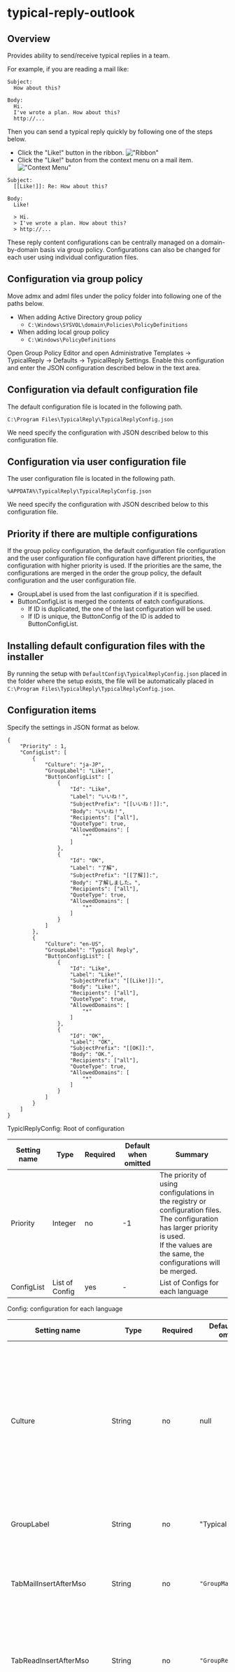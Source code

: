 # typical-reply-outlook

## Overview

Provides ability to send/receive typical replies in a team.

For example, if you are reading a mail like:

```
Subject:
  How about this?

Body:
  Hi.
  I've wrote a plan. How about this?
  http://...
```

Then you can send a typical reply quickly by following one of the steps below. 

* Click the "Like!" button in the ribbon.
  !["Ribbon"](./Documents/en/Images/Ribbon.PNG "Ribbon")
* Click the "Like!" buton from the context menu on a mail item.
  !["Context Menu"](./Documents/en/Images/ContextMenu.PNG "Context Menu")

```
Subject:
  [[Like!]]: Re: How about this?

Body:
  Like!
  
  > Hi.
  > I've wrote a plan. How about this?
  > http://...
```

These reply content configurations can be centrally managed on a domain-by-domain basis via group policy.
Configurations can also be changed for each user using individual configuration files.

## Configuration via group policy

Move admx and adml files under the policy folder into following one of the paths below.

* When adding Active Directory group policy
  * `C:\Windows\SYSVOL\domain\Policies\PolicyDefinitions`
* When adding local group policy
  * `C:\Windows\PolicyDefinitions`

Open Group Policy Editor and open Administrative Templates -> TypicalReply -> Defaults -> TypicalReply Settings.
Enable this configuration and enter the JSON configuration described below in the text area.

## Configuration via default configuration file

The default configuration file is located in the following path.

`C:\Program Files\TypicalReply\TypicalReplyConfig.json`

We need specify the configuration with JSON described below to this configuration file.

## Configuration via user configuration file

The user configuration file is located in the following path.

`%APPDATA%\TypicalReply\TypicalReplyConfig.json`

We need specify the configuration with JSON described below to this configuration file.

## Priority if there are multiple configurations

If the group policy configuration, the default configuration file configuration and the user configuration file configuration have different priorities,
the configuration with higher priority is used. If the priorities are the same, the configurations are merged in the order the group policy, the default configuration and the user configuration file.

* GroupLabel is used from the last configuration if it is specified.
* ButtonConfigList is merged the contents of eatch configurations.
  * If ID is duplicated, the one of the last configuration will be used.
  * If ID is unique, the ButtonConfig of the ID is added to ButtonConfigList.

## Installing default configuration files with the installer

By running the setup with `DefaultConfig\TypicalReplyConfig.json` placed in the folder where the setup exists, 
the file will be automatically placed in `C:\Program Files\TypicalReply\TypicalReplyConfig.json`.

## Configuration items

Specify the settings in JSON format as below.

```
{
    "Priority" : 1,
    "ConfigList": [
        {
            "Culture": "ja-JP",
            "GroupLabel": "Like!",
            "ButtonConfigList": [
                {
                    "Id": "Like",
                    "Label": "いいね！",
                    "SubjectPrefix": "[[いいね！]]:",
                    "Body": "いいね！",
                    "Recipients": ["all"],
                    "QuoteType": true,
                    "AllowedDomains": [
                        "*"
                    ]
                },
                {
                    "Id": "OK",
                    "Label": "了解",
                    "SubjectPrefix": "[[了解]]:",
                    "Body": "了解しました。",
                    "Recipients": ["all"],
                    "QuoteType": true,
                    "AllowedDomains": [
                        "*"
                    ]
                }
            ]
        },
        {
            "Culture": "en-US",
            "GroupLabel": "Typical Reply",
            "ButtonConfigList": [
                {
                    "Id": "Like",
                    "Label": "Like!",
                    "SubjectPrefix": "[[Like!]]:",
                    "Body": "Like!",
                    "Recipients": ["all"],
                    "QuoteType": true,
                    "AllowedDomains": [
                        "*"
                    ]
                },
                {
                    "Id": "OK",
                    "Label": "OK",
                    "SubjectPrefix": "[[OK]]:",
                    "Body": "OK.",
                    "Recipients": ["all"],
                    "QuoteType": true,
                    "AllowedDomains": [
                        "*"
                    ]
                }
            ]
        }
    ]
}
```

TypiclReplyConfig: Root of configuration

| Setting name | Type           | Required | Default when omitted | Summary                                                                                                                                                                                              |
| ------------ | -------------- | -------- | -------------------- | ---------------------------------------------------------------------------------------------------------------------------------------------------------------------------------------------------- |
| Priority     | Integer        | no       | -1                   | The priority of using configulations in the registry or configuration files. <br>The configuration has larger priority is used. <br>If the values ​​are the same, the configurations will be merged. |
| ConfigList   | List of Config | yes      | -                    | List of Configs for each language                                                                                                                                                                    |


Config: configuration for each language

| Setting name              | Type                 | Required | Default when omitted | Summary                                                                                                                                                                                                          | Examples                   |
| ------------------------- | -------------------- | -------- | -------------------- | ---------------------------------------------------------------------------------------------------------------------------------------------------------------------------------------------------------------- | -------------------------- |
| Culture                   | String               | no       | null                 | Target culture. <br>It is also possible to specify only the language without locale. <br>If there is no Culture that matches the current culture, the first Config will be used regardless of the Culture value. | `"en-US"`、`"en"`          |
| GroupLabel                | String               | no       | "Typical Reply"      | Label of this function displayed on the ribbon or context menu                                                                                                                                                   | `"Typical Reply"`          |
| TabMailInsertAfterMso     | String               | no       | `"GroupMailRespond"` | Default position for displaying the Typical Reply on the ribbon. Specify the built-in idMso.                                                                                                                     | `"GroupMailRespond"`、`""` |
| TabReadInsertAfterMso     | String               | no       | `"GroupRespond"`     | Default position for displaying the Typical Reply on the mail ribbon. Specify the built-in idMso.                                                                                                                | `"GroupRespond"`、`""`     |
| ContextMenuInsertAfterMso | String               | no       | `"Forward"`          | Default position for displaying the Typical Reply on the email context menu. Specify the built-in idMso.                                                                                                         | `"Forward"`、`""`          |
| ButtonConfigList          | List of ButtonConfig | yes      | -                    | List of typical reply button configurations                                                                                                                                                                      | -                          |

ButtonConfig: Typical reply button configurations. Configure reply content and reply destination and so on.

| Setting name   | Type           | Required | Default when omitted  | Summary                                                                                                                                                                                                              | Examples                                  |
| -------------- | -------------- | -------- | --------------------- | -------------------------------------------------------------------------------------------------------------------------------------------------------------------------------------------------------------------- | ----------------------------------------- |
| Id             | String         | yes      | -                     | ID of the button. Cannot be duplicated in ButtonConfigList.                                                                                                                                                          | `"LikeId"`                                |
| Label          | String         | yes      | -                     | Label displayed on button                                                                                                                                                                                            | `"Like!"`                                 |
| SubjectPrefix  | String         | no       | null                  | Text to be inserted at the beginning of the subject                                                                                                                                                                  | `"[[Like!]]"`                             |
| Subject        | String         | no       | Default reply subject | Subject                                                                                                                                                                                                              | `"Report"`                                |
| Body           | String         | no       | null                  | Body                                                                                                                                                                                                                 | `"Like!"`                                 |
| Recipients     | List of String | no       | No recipients         | Mail recipients. <br>`["blank"]`: No recipients<br> `["all"]`: Reply to all<br>`["sender"]`: Reply only to sender<br>Other String List: Reply to specified addresses                                                 | `["test@test.co.jp", "test2@test.co.jp"]` |
| QuoteType      | Boolean        | no       | false                 | Whether to quote the original text. <br> `true`: Quote<br>`false`: Do not quote                                                                                                                                      | `true`                                    |
| AllowedDomains | List of String | no       | Allow all             | List of domains allowed to send. If a domain other than this domain list is included, the reply email will not be created or sent. <br>`["*"]`: Allow all<br>Other String list: Allow only specified domains to send | `["test.co.jp", "test2.co.jp"]`           |
| ForwardType    | String         | no       | Do not attach         | Whether to attach the original email. <br>`attachment`: attach                                                                                                                                                       | `attachment`                              |
| Size           | String         | no       | "normal"              | Size of buttons displayed in the group.<br>`normal`: Normal button<br>`large`: Large button                                                                                                                          | `"attachment"`                            |

## Example of adding new settings

Think of a way to add a button that says "Awesome!"

Edit the configuration file (`%APPDATA%\TypicalReply\TypicalReplyConfig.json`).

Suppose your current settings are as follows:

```
{
    "ConfigList": [
        {
            "Culture": "en-US",
            "GroupLabel": "Typical Reply",
            "ButtonConfigList": [
                {
                    "Id": "Like",
                    "Label": "Like!",
                    "SubjectPrefix": "[[Like!]]:",
                    "Body": "Like!",
                    "Recipients": ["all"],
                    "QuoteType": true,
                    "AllowedDomains": [
                        "*"
                    ]
                }
            ]
        }
    ]
}
```

Add ButtonConfig to ButtonConfigList.

Set `Id` to `Awesome` and `Label` to `Awesome! `.

```
{
    "Id": "Awesome",
    "Label": "Awesome!"
}
```

Since you are replying to the original message, leave the original subject and add a reaction message to the subject.
To do this, leave `Subject` empty so that the original subject remains, and use `SubjectPrefix` to prepend the message to the subject.

```
{
    "Id": "Awesome",
    "Label": "Awesome!",
    "SubjectPrefix": "[[Awesome!]]:"
}
```

Similarly, since you are replying to the original message, leave the original text (quote it) and add the message to the text.
To do this, specify a message in `Body` and `true` in `QuoteType`.

```
{
    "Id": "Awesome",
    "Label": "Awesome!",
    "SubjectPrefix": "[[Awesome!]]:",
    "Body": "Awesome!",
    "QuoteType": true
}
```

This button will only reply to the sender.
To do this, specify `["sender"]` in `Recipients`.

```
{
    "Id": "Awesome",
    "Label": "Awesome!",
    "SubjectPrefix": "[[Awesome!]]:",
    "Body": "Awesome!",
    "QuoteType": true
    "Recipients": ["sender"]
}
```

Also, the destination domain will be limited to `test.co.jp` to which you belong.
To do this, specify `["all"]` for `AllowedDomains`.

```
{
    "Id": "Awesome",
    "Label": "Awesome!",
    "SubjectPrefix": "[[Awesome!]]:",
    "Body": "Awesome!",
    "QuoteType": true
    "Recipients": ["sender"]
    "AllowedDomains": ["test.co.jp"]
}
```

Attaching the original message is not required.
Therefore, `ForwardType` is not specified.

Add the config created above to ButtonConfigList.

```
{
    "ConfigList": [
        {
            "Culture": "en-US",
            "GroupLabel": "Typical Reply",
            "ButtonConfigList": [
                {
                    "Id": "Like",
                    "Label": "Like!",
                    "SubjectPrefix": "[[Like!]]:",
                    "Body": "Like!",
                    "Recipients": ["all"],
                    "QuoteType": true,
                    "AllowedDomains": [
                        "*"
                    ]
                },
                {
                    "Id": "Awesome",
                    "Label": "Awesome!",
                    "SubjectPrefix": "[[Awesome!]]:",
                    "Body": "Awesome!",
                    "QuoteType": true
                    "Recipients": ["sender"]
                    "AllowedDomains": ["test.co.jp"]
                }
            ]
        }
    ]
}
```

The "Awesome!" button will now be added to the typical reply buttons.

!["Awesome buutton"](./Documents/en/Images/Awesome.PNG "Awesome button")
